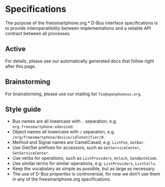 # Specifications

The purpose of the freesmartphone.org.* D-Bus interface specifications is to provide interoperatibility between implementations
and a reliable API contract between all processes.

## Active

For details, please see our automatically generated docs that follow right after this page.
 
## Brainstorming

For brainstorming, please use our mailing list ```fso@openphoenux.org```.

## Style guide

* Bus names are all lowercase with ```.``` separation, e.g. ```org.freesmartphone.odeviced```.
* Object names all lowercase with ```/``` separation, e.g. ```/org/freesmartphone/device/idlenotifier/0```.
* Method and Signal names are CamelCased, e.g. ```ListFoo```, ```GetBar```.
* Use Get/Set prefixes for accessors, such as  ```GetServiceCenter```, ```SetServiceCenter```.
* Use verbs for operations, such as ```ListProviders```, ```Unlock```, ```SendAuthCode```.
* Use similar terms for similar operations, e.g. ```ListProviders```, ```ListCells```.
* Keep the vocabulary as simple as possible, but as large as necessary.
* The use of D-Bus *properties* is controversial, for now we don't use them in any of the freesmartphone.org specifications.
